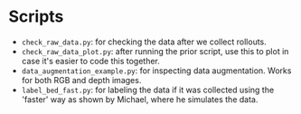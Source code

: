 # Scripts

- `check_raw_data.py`: for checking the data after we collect rollouts.
- `check_raw_data_plot.py`: after running the prior script, use this to plot in case it's easier to
  code this together.
- `data_augmentation_example.py`: for inspecting data augmentation. Works for both RGB and depth
  images.
- `label_bed_fast.py`: for labeling the data if it was collected using the 'faster' way as shown by
  Michael, where he simulates the data.
